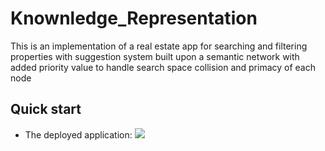 # Knownledge_Representation
This is an implementation of a real estate app for searching and filtering properties with suggestion system built upon a semantic network with added priority value to handle search space collision and primacy of each node
## Quick start

* The deployed application: [<a href="https://huyrand-knownledge-representation-app-d4h8mi.streamlit.app/"><img src="https://raw.githubusercontent.com/rlew631/rlew631/b09a7af3f30f8b5a5428dbeb07b9021622018685/red_streamlit.svg" ></a>](https://huyrand-knownledge-representation-app-d4h8mi.streamlit.app/)
